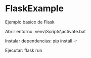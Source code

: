 # FlaskExample
Ejemplo basico de Flask

Abrir entorno:
venv\Scripts\activate.bat

Instalar dependencias:
pip install -r



Ejecutar:
flask run
